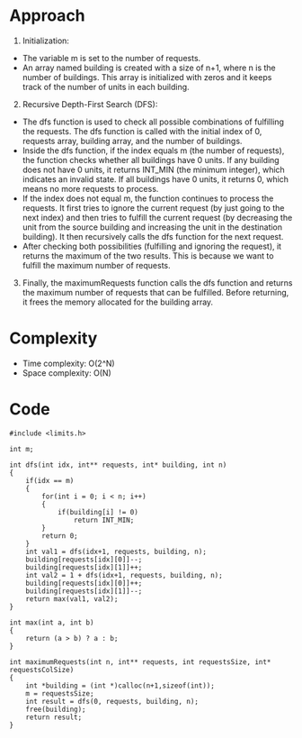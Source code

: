 # Approach
1. Initialization:

- The variable m is set to the number of requests.
- An array named building is created with a size of n+1, where n is the number of buildings. This array is initialized with zeros and it keeps track of the number of units in each building.

2. Recursive Depth-First Search (DFS):

- The dfs function is used to check all possible combinations of fulfilling the requests. The dfs function is called with the initial index of 0, requests array, building array, and the number of buildings.
- Inside the dfs function, if the index equals m (the number of requests), the function checks whether all buildings have 0 units. If any building does not have 0 units, it returns INT_MIN (the minimum integer), which indicates an invalid state. If all buildings have 0 units, it returns 0, which means no more requests to process.
- If the index does not equal m, the function continues to process the requests. It first tries to ignore the current request (by just going to the next index) and then tries to fulfill the current request (by decreasing the unit from the source building and increasing the unit in the destination building). It then recursively calls the dfs function for the next request.
- After checking both possibilities (fulfilling and ignoring the request), it returns the maximum of the two results. This is because we want to fulfill the maximum number of requests.

3. Finally, the maximumRequests function calls the dfs function and returns the maximum number of requests that can be fulfilled. Before returning, it frees the memory allocated for the building array.


# Complexity
- Time complexity: O(2^N)
- Space complexity: O(N) 


# Code
```
#include <limits.h>

int m;

int dfs(int idx, int** requests, int* building, int n)
{
    if(idx == m)
    {
        for(int i = 0; i < n; i++)
        {
            if(building[i] != 0)
                return INT_MIN;
        }
        return 0;
    }
    int val1 = dfs(idx+1, requests, building, n);
    building[requests[idx][0]]--;
    building[requests[idx][1]]++;
    int val2 = 1 + dfs(idx+1, requests, building, n);
    building[requests[idx][0]]++;
    building[requests[idx][1]]--;
    return max(val1, val2);
}

int max(int a, int b) 
{
    return (a > b) ? a : b;
}

int maximumRequests(int n, int** requests, int requestsSize, int* requestsColSize)
{
    int *building = (int *)calloc(n+1,sizeof(int));
    m = requestsSize;
    int result = dfs(0, requests, building, n);
    free(building);
    return result;
}

```
